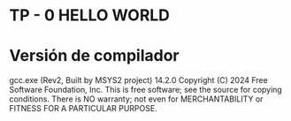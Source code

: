 # TP - 0 HELLO WORLD



# Versión de compilador

gcc.exe (Rev2, Built by MSYS2 project) 14.2.0
Copyright (C) 2024 Free Software Foundation, Inc.
This is free software; see the source for copying conditions.  There is NO
warranty; not even for MERCHANTABILITY or FITNESS FOR A PARTICULAR PURPOSE.